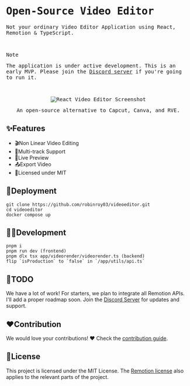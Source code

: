 <samp>
  
<h1>Open-Source Video Editor</h1>
<p>Not your ordinary Video Editor Application using React, Remotion & TypeScript.</p>
<br />

> [!NOTE]  
> The application is under active development. This is an early MVP. Please join the [Discord server](https://discord.gg/GSknuxubZK) if you're going to run it.

<br />

<p align="center">
  <img src="https://github.com/user-attachments/assets/b03f51be-b7d9-4abf-a9e7-6a4d1e79d0b8" alt="React Video Editor Screenshot">
</p>
<p align="center">An open-source alternative to Capcut, Canva, and RVE.</p>
</samp>

## ✨Features
- 🎬Non Linear Video Editing
- 🔀Multi-track Support
- 👀Live Preview
- 📤Export Video
- 📜Licensed under MIT


## 🐋Deployment
```
git clone https://github.com/robinroy03/videoeditor.git
cd videoeditor
docker compose up
```

## 🧑‍💻Development
```
pnpm i
pnpm run dev (frontend)
pnpm dlx tsx app/videorender/videorender.ts (backend)
flip `isProduction` to `false` in `/app/utils/api.ts`
```

## 📃TODO
We have a lot of work! For starters, we plan to integrate all Remotion APIs. I'll add a proper roadmap soon. Join the [Discord Server](https://discord.com/invite/GSknuxubZK) for updates and support.

## ❤️Contribution
We would love your contributions! ❤️ Check the [contribution guide](CONTRIBUTING.md).


## 📜License
This project is licensed under the MIT License. The [Remotion license](https://github.com/remotion-dev/remotion/blob/main/LICENSE.md) also applies to the relevant parts of the project.

